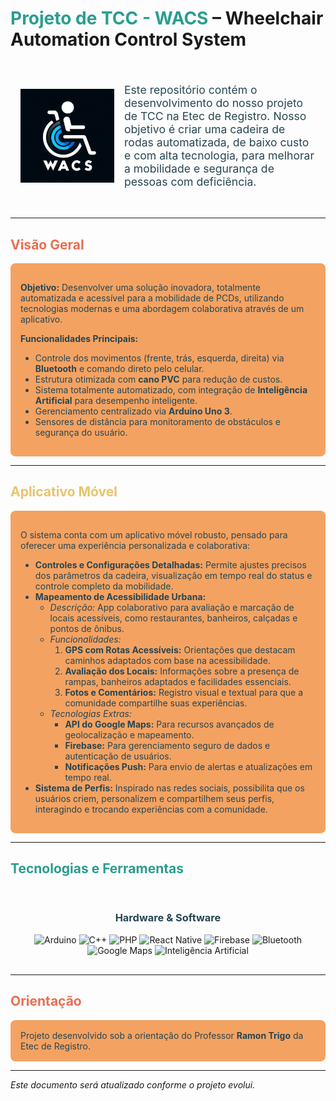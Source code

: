 # <span style="color:#2A9D8F;">Projeto de TCC - WACS</span> – Wheelchair Automation Control System

<div style="display: flex; align-items: center; padding: 1rem;">
  <img src="WACS LOGO.jpg" alt="LOGO DO PROJETO" width="150" style="margin-right: 1rem;">
  <p style="font-size: 1.1rem; color:#264653;">
    Este repositório contém o desenvolvimento do nosso projeto de TCC na Etec de Registro. Nosso objetivo é criar uma cadeira de rodas automatizada, de baixo custo e com alta tecnologia, para melhorar a mobilidade e segurança de pessoas com deficiência.
  </p>
</div>

---

## <span style="color:#E76F51;">Visão Geral</span>

<div style="background-color:#F4A261; padding: 1rem; border-radius: 8px; color:#264653;">
  <p><strong>Objetivo:</strong> Desenvolver uma solução inovadora, totalmente automatizada e acessível para a mobilidade de PCDs, utilizando tecnologias modernas e uma abordagem colaborativa através de um aplicativo.</p>
  <p><strong>Funcionalidades Principais:</strong></p>
  <ul>
    <li>Controle dos movimentos (frente, trás, esquerda, direita) via <strong>Bluetooth</strong> e comando direto pelo celular.</li>
    <li>Estrutura otimizada com <strong>cano PVC</strong> para redução de custos.</li>
    <li>Sistema totalmente automatizado, com integração de <strong>Inteligência Artificial</strong> para desempenho inteligente.</li>
    <li>Gerenciamento centralizado via <strong>Arduino Uno 3</strong>.</li>
    <li>Sensores de distância para monitoramento de obstáculos e segurança do usuário.</li>
  </ul>
</div>

---

## <span style="color:#E9C46A;">Aplicativo Móvel</span>

<div style="background-color:#F4A261; padding: 1rem; border-radius: 8px; color:#264653;">
  <p>O sistema conta com um aplicativo móvel robusto, pensado para oferecer uma experiência personalizada e colaborativa:</p>
  
  <ul>
    <li>
      <strong>Controles e Configurações Detalhadas:</strong>  
      Permite ajustes precisos dos parâmetros da cadeira, visualização em tempo real do status e controle completo da mobilidade.
    </li>
    <li>
      <strong>Mapeamento de Acessibilidade Urbana:</strong>
      <ul>
        <li><em>Descrição:</em> App colaborativo para avaliação e marcação de locais acessíveis, como restaurantes, banheiros, calçadas e pontos de ônibus.</li>
        <li><em>Funcionalidades:</em>
          <ol>
            <li><strong>GPS com Rotas Acessíveis:</strong> Orientações que destacam caminhos adaptados com base na acessibilidade.</li>
            <li><strong>Avaliação dos Locais:</strong> Informações sobre a presença de rampas, banheiros adaptados e facilidades essenciais.</li>
            <li><strong>Fotos e Comentários:</strong> Registro visual e textual para que a comunidade compartilhe suas experiências.</li>
          </ol>
        </li>
        <li><em>Tecnologias Extras:</em>
          <ul>
            <li><strong>API do Google Maps:</strong> Para recursos avançados de geolocalização e mapeamento.</li>
            <li><strong>Firebase:</strong> Para gerenciamento seguro de dados e autenticação de usuários.</li>
            <li><strong>Notificações Push:</strong> Para envio de alertas e atualizações em tempo real.</li>
          </ul>
        </li>
      </ul>
    </li>
    <li>
      <strong>Sistema de Perfis:</strong>  
      Inspirado nas redes sociais, possibilita que os usuários criem, personalizem e compartilhem seus perfis, interagindo e trocando experiências com a comunidade.
    </li>
  </ul>
</div>

---

## <span style="color:#2A9D8F;">Tecnologias e Ferramentas</span>

<div style="text-align: center; padding: 1rem;">
  <h3 style="color:#264653;">Hardware & Software</h3>
  <!-- Hardware -->
  <img src="https://cdn.jsdelivr.net/gh/devicons/devicon@latest/icons/arduino/arduino-original.svg" width="60" alt="Arduino" title="Arduino">
  <img src="https://cdn.jsdelivr.net/gh/devicons/devicon@latest/icons/cplusplus/cplusplus-original.svg" width="60" alt="C++" title="C++">
  <!-- Web & Mobile -->
  <img src="https://cdn.jsdelivr.net/gh/devicons/devicon@latest/icons/php/php-original.svg" width="60" alt="PHP" title="PHP">
  <img src="https://cdn.jsdelivr.net/gh/devicons/devicon@latest/icons/react/react-original.svg" width="60" alt="React Native" title="React Native">
  <img src="https://cdn.jsdelivr.net/gh/devicons/devicon@latest/icons/firebase/firebase-plain.svg" width="60" alt="Firebase" title="Firebase">
  <!-- Extras -->
  <img src="https://upload.wikimedia.org/wikipedia/commons/4/4f/Bluetooth.svg" width="60" alt="Bluetooth" title="Bluetooth">
  <img src="https://upload.wikimedia.org/wikipedia/commons/7/75/Google_Maps_icon.svg" width="60" alt="Google Maps" title="Google Maps">
  <img src="https://cdn-icons-png.flaticon.com/512/5968/5968520.png" width="60" alt="Inteligência Artificial" title="Inteligência Artificial">
</div>

---

## <span style="color:#E76F51;">Orientação</span>

<div style="background-color:#F4A261; padding: 1rem; border-radius: 8px; color:#264653;">
  Projeto desenvolvido sob a orientação do Professor <strong><a href="https://github.com/ramtrigodev" target="_blank" style="color:#264653; text-decoration: none;">Ramon Trigo</a></strong> da Etec de Registro.
</div>

---

*Este documento será atualizado conforme o projeto evolui.*
